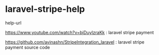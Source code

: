 # laravel-stripe-help
help-url


https://www.youtube.com/watch?v=bjDuyIzraKk : laravel stripe payment

https://github.com/avinashn/StripeIntegration_laravel : laravel stripe payment source code
